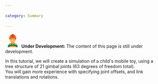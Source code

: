 ```yaml
---

category: Summary

---
```

 ![Under Construction](/resources/images/worker-male-48.png) **Under Development:** The content of this page is still under development.   
 <!--![Duration](/resources/images/clock-50.png) **Duration:** 8-10 min  -->
 <!--![Keywords](/resources/images/concept-50.png) **Keywords:** -->

In this tutorial, we will create a simulation of a child's mobile toy, using a tree structure of 21 gimbal joints (63 degrees of freedom total).  
You will gain more experience with specifying joint offsets, and link translations and rotations. 